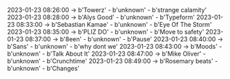 2023-01-23 08:26:00 -> b'Towerz' - b'unknown' - b'strange calamity'
2023-01-23 08:28:00 -> b'Alys Good' - b'unknown' - b'Typeform'
2023-01-23 08:33:00 -> b'Sebastian Kamae' - b'unknown' - b'Eye Of The Storm'
2023-01-23 08:35:00 -> b'PLIZ DO' - b'unknown' - b'Move to safety'
2023-01-23 08:37:00 -> b'8een' - b'unknown' - b'Pause'
2023-01-23 08:40:00 -> b'Sans' - b'unknown' - b'why dont we'
2023-01-23 08:43:00 -> b'Moods' - b'unknown' - b'Talk About It'
2023-01-23 08:47:00 -> b'Mike Oliver' - b'unknown' - b'Crunchtime'
2023-01-23 08:49:00 -> b'Rosemary beats' - b'unknown' - b'Changes'
